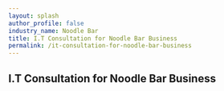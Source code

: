 ```yaml
---
layout: splash 
author_profile: false 
industry_name: Noodle Bar
title: I.T Consultation for Noodle Bar Business
permalink: /it-consultation-for-noodle-bar-business
---
```


## I.T Consultation for Noodle Bar Business